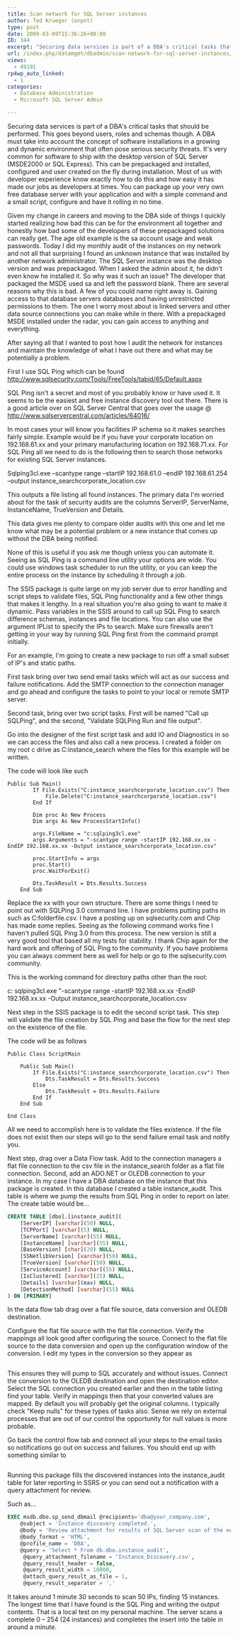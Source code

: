```yaml
---
title: Scan network for SQL Server instances
author: Ted Krueger (onpnt)
type: post
date: 2009-03-09T15:36:26+00:00
ID: 344
excerpt: "Securing data services is part of a DBA's critical tasks that should be performed.  This goes beyond users, roles and schemas though.  A DBA must take into account the concept of software installations in a growing and dynamic environment that often pos&hellip;"
url: /index.php/datamgmt/dbadmin/scan-network-for-sql-server-instances/
views:
  - 49191
rp4wp_auto_linked:
  - 1
categories:
  - Database Administration
  - Microsoft SQL Server Admin

---
```

Securing data services is part of a DBA's critical tasks that should be performed. This goes beyond users, roles and schemas though. A DBA must take into account the concept of software installations in a growing and dynamic environment that often pose serious security threats. It's very common for software to ship with the desktop version of SQL Server (MSDE2000 or SQL Express). This can be prepackaged and installed, configured and user created on the fly during installation. Most of us with developer experience know exactly how to do this and how easy it has made our jobs as developers at times. You can package up your very own free database server with your application and with a simple command and a small script, configure and have it rolling in no time. 

Given my change in careers and moving to the DBA side of things I quickly started realizing how bad this can be for the environment all together and honestly how bad some of the developers of these prepackaged solutions can really get. The age old example is the sa account usage and weak passwords. Today I did my monthly audit of the instances on my network and not all that surprising I found an unknown instance that was installed by another network administrator. The SQL Server instance was the desktop version and was prepackaged. When I asked the admin about it, he didn't even know he installed it. So why was it such an issue? The developer that packaged the MSDE used sa and left the password blank. There are several reasons why this is bad. A few of you could name right away is. Gaining access to that database servers databases and having unrestricted permissions to them. The one I worry most about is linked servers and other data source connections you can make while in there. With a prepackaged MSDE installed under the radar, you can gain access to anything and everything.

After saying all that I wanted to post how I audit the network for instances and maintain the knowledge of what I have out there and what may be potentially a problem.

First I use SQL Ping which can be found http://www.sqlsecurity.com/Tools/FreeTools/tabid/65/Default.aspx

SQL Ping isn't a secret and most of you probably know or have used it. It seems to be the easiest and free instance discovery tool out there. There is a good article over on SQL Server Central that goes over the usage @ http://www.sqlservercentral.com/articles/64016/

In most cases your will know you facilities IP schema so it makes searches fairly simple. Example would be if you have your corporate location on 192.168.61.xx and your primary manufacturing location on 192.168.71.xx. For SQL Ping all we need to do is the following then to search those networks for existing SQL Server instances.

Sqlping3cl.exe –scantype range –startIP 192.168.61.0 –endIP 192.168.61.254 –output instance\_searchcorporate\_location.csv

This outputs a file listing all found instances. The primary data I'm worried about for the task of security audits are the columns ServerIP, ServerName, InstanceName, TrueVersion and Details.

This data gives me plenty to compare older audits with this one and let me know what may be a potential problem or a new instance that comes up without the DBA being notified. 

None of this is useful if you ask me though unless you can automate it. Seeing as SQL Ping is a command line utility your options are wide. You could use windows task scheduler to run the utility, or you can keep the entire process on the instance by scheduling it through a job.

The SSIS package is quite large on my job server due to error handling and script steps to validate files, SQL Ping functionality and a few other things that makes it lengthy. In a real situation you're also going to want to make it dynamic. Pass variables in the SSIS around to call up SQL Ping to search difference schemas, instances and file locations. You can also use the argument IPList to specify the IPs to search. Make sure firewalls aren't getting in your way by running SQL Ping first from the command prompt initially.
  
For an example, I'm going to create a new package to run off a small subset of IP's and static paths.
  
First task bring over two send email tasks which will act as our success and failure notifications. Add the SMTP connection to the connection manager and go ahead and configure the tasks to point to your local or remote SMTP server.
  
Second task, bring over two script tasks. First will be named "Call up SQLPing", and the second, "Validate SQLPing Run and file output".
  
Go into the designer of the first script task and add IO and Diagnostics in so we can access the files and also call a new process. I created a folder on my root c drive as C:instance_search where the files for this example will be written. 

The code will look like such

```vbnet
Public Sub Main()
        If File.Exists("C:instance_searchcorporate_location.csv") Then
            File.Delete("C:instance_searchcorporate_location.csv")
        End If

        Dim proc As New Process
        Dim args As New ProcessStartInfo()

        args.FileName = "c:sqlping3cl.exe"
        args.Arguments = "-scantype range -startIP 192.168.xx.xx -EndIP 192.168.xx.xx -Output instance_searchcorporate_location.csv"

        proc.StartInfo = args
        proc.Start()
        proc.WaitForExit()

        Dts.TaskResult = Dts.Results.Success
    End Sub
```
Replace the xx with your own structure. There are some things I need to point out with SQLPing 3.0 command line. I have problems putting paths in such as C:folderfile.csv. I have a posting up on sqlsecurity.com and Chip has made some replies. Seeing as the following command works fine I haven't pulled SQL Ping 3.0 from this process. The new version is still a very good tool that based all my tests for stability. I thank Chip again for the hard work and offering of SQL Ping to the community. If you have problems you can always comment here as well for help or go to the sqlsecurity.com community.

This is the working command for directory paths other than the root:

c: sqlping3cl.exe "-scantype range -startIP 192.168.xx.xx -EndIP 192.168.xx.xx -Output instance\_searchcorporate\_location.csv

Next step in the SSIS package is to edit the second script task. This step will validate the file creation by SQL Ping and base the flow for the next step on the existence of the file. 

The code will be as follows

```vbnet
Public Class ScriptMain

	Public Sub Main()
        If File.Exists("C:instance_searchcorporate_location.csv") Then
            Dts.TaskResult = Dts.Results.Success
        Else
            Dts.TaskResult = Dts.Results.Failure
        End If
	End Sub

End Class
```
All we need to accomplish here is to validate the files existence. If the file does not exist then our steps will go to the send failure email task and notify you.
  
Next step, drag over a Data Flow task. Add to the connection managers a flat file connection to the csv file in the instance\_search folder as a flat file connection. Second, add an ADO.NET or OLEDB connection to your instance. In my case I have a DBA database on the instance that this package is created. In this database I created a table instance\_audit. This table is where we pump the results from SQL Ping in order to report on later. The create table would be...

```sql
CREATE TABLE [dbo].[instance_audit](
	[ServerIP] [varchar](50) NULL,
	[TCPPort] [varchar](5) NULL,
	[ServerName] [varchar](55) NULL,
	[InstanceName] [varchar](55) NULL,
	[BaseVersion] [char](20) NULL,
	[SSNetlibVersion] [varchar](50) NULL,
	[TrueVersion] [varchar](50) NULL,
	[ServiceAccount] [varchar](55) NULL,
	[IsClustered] [varchar](25) NULL,
	[Details] [varchar](max) NULL,
	[DetectionMethod] [varchar](55) NULL
) ON [PRIMARY]
```
In the data flow tab drag over a flat file source, data conversion and OLEDB destination.
  
Configure the flat file source with the flat file connection. Verify the mappings all look good after configuring the source. Connect to the flat file source to the data conversion and open up the configuration window of the conversion. I edit my types in the conversion so they appear as

<div class="image_block">
  <img src="/wp-content/uploads/blogs/DataMgmt//mapp_view.gif" alt="" title="" />
</div>

This ensures they will pump to SQL accurately and without issues. Connect the conversion to the OLEDB destination and open the destination editor. Select the SQL connection you created earlier and then in the table listing find your table. Verify in mappings then that your converted values are mapped. By default you will probably get the original columns. I typically check "Keep nulls" for these types of tasks also. Sense we rely on external processes that are out of our control the opportunity for null values is more probable. 

Go back the control flow tab and connect all your steps to the email tasks so notifications go out on success and failures. You should end up with something similar to 

<div class="image_block">
  <img src="/wp-content/uploads/blogs/DataMgmt//pack_view.gif" alt="" title="" />
</div>

Running this package fills the discovered instances into the instance_audit table for later reporting in SSRS or you can send out a notification with a query attachment for review.
  
Such as...

```sql
EXEC msdb.dbo.sp_send_dbmail @recipients='dba@your_company.com',
	@subject = 'Instance discovery completed.',
	@body = 'Review attachment for results of SQL Server scan of the network',
	@body_format = 'HTML',
	@profile_name = 'DBA',
	@query = 'Select * From db.dbo.instance_audit',
	 @query_attachment_filename = 'Instance_Discovery.csv',
	 @query_result_header = false,
	 @query_result_width = 10000,
	 @attach_query_result_as_file = 1,
	 @query_result_separator = ','
```
It takes around 1 minute 30 seconds to scan 50 IPs, finding 15 instances. The longest time that I have found is the SQL Ping and writing the output contents. That is a local test on my personal machine. The server scans a complete 0 – 254 (24 instances) and completes the insert into the table in around a minute.